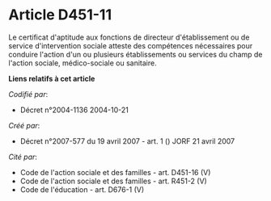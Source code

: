 # Article D451-11

Le certificat d'aptitude aux fonctions de directeur d'établissement ou de service d'intervention sociale atteste des
compétences nécessaires pour conduire l'action d'un ou plusieurs établissements ou services du champ de l'action sociale,
médico-sociale ou sanitaire.

**Liens relatifs à cet article**

_Codifié par_:

  - Décret n°2004-1136 2004-10-21

_Créé par_:

  - Décret n°2007-577 du 19 avril 2007 - art. 1 () JORF 21 avril 2007

_Cité par_:

  - Code de l'action sociale et des familles - art. D451-16 (V)
  - Code de l'action sociale et des familles - art. R451-2 (V)
  - Code de l'éducation - art. D676-1 (V)
